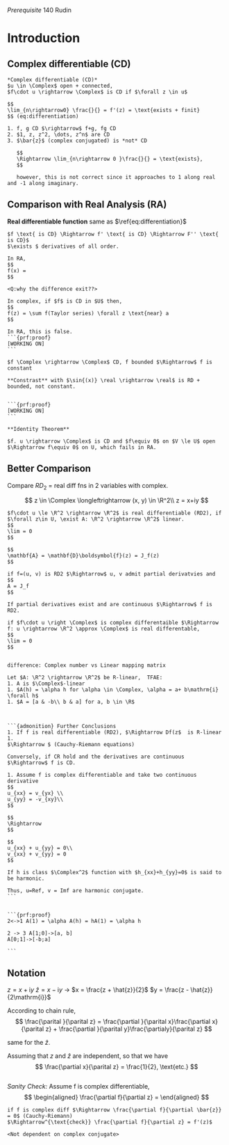*Prerequisite* 140 Rudin 

# Introduction

## Complex differentiable (CD)
```{prf:definition} 
*Complex differentiable (CD)*
$u \in \Complex$ open + connected,
$f\cdot u \rightarrow \Complex$ is CD if $\forall z \in u$

$$
\lim_{n\rightarrow0} \frac{}{} = f'(z) = \text{exists + finit}
$$ (eq:differentiation)

```

```{prf:remark}
1. f, g CD $\rightarrow$ f+g, fg CD
2. $1, z, z^2, \dots, z^n$ are CD
3. $\bar{z}$ (complex conjugated) is *not* CD

   $$
   \Rightarrow \lim_{n\rightarrow 0 }\frac{}{} = \text{exists},
   $$

   however, this is not correct since it approaches to 1 along real and -1 along imaginary.
```

## Comparison with Real Analysis (RA)
**Real differentiable function**
same as $\ref{eq:differentiation}$

```{prf:example}
$f \text{ is CD} \Rightarrow f' \text{ is CD} \Rightarrow F'' \text{ is CD}$
$\exists $ derivatives of all order.

In RA, 
$$
f(x) = 
$$

<Q:why the difference exit??>
```


````{prf:example} Example B
In complex, if $f$ is CD in $U$ then, 
$$
f(z) = \sum f(Taylor series) \forall z \text{near} a
$$

In RA, this is false.
```{prf:proof}
[WORKING ON]
```

````


````{prf:example} Example C
$f \Complex \rightarrow \Complex$ CD, f bounded $\Rightarrow$ f is constant

**Constrast** with $\sin{(x)} \real \rightarrow \real$ is RD + bounded, not constant.


```{prf:proof}
[WORKING ON]
```
````

```{prf:example} Example D
**Identity Theorem**

$f. u \rightarrow \Complex$ is CD and $f\equiv 0$ on $V \le U$ open
$\Rightarrow f\equiv 0$ on U, which fails in RA.
```

## Better Comparison
Compare $RD_2$ = real diff fns in 2 variables with complex.

$$
z \in \Complex \longleftrightarrow (x, y) \in \R^2\\
z = x+iy
$$


```{prf:definition}
$f\cdot u \le \R^2 \rightarrow \R^2$ is real differentiable (RD2), if $\forall z\in U, \exist A: \R^2 \rightarrow \R^2$ linear.
$$
\lim = 0
$$
```


```{note}
$$
\mathbf{A} = \mathbf{D}\boldsymbol{f}(z) = J_f(z)
$$

if f=(u, v) is RD2 $\Rightarrow$ u, v admit partial derivatvies and
$$
A = J_f
$$

If partial derivatives exist and are continuous $\Rightarrow$ f is RD2.
```

```{note}
if $f\cdot u \right \Complex$ is complex differentaible $\Rightarrow f: u \rightarrow \R^2 \approx \Complex$ is real differentable, 
$$
\lim = 0
$$


difference: Complex number vs Linear mapping matrix
```



````{prf:lemma}
Let $A: \R^2 \rightarrow \R^2$ be R-linear,  TFAE:
1. A is $\Complex$-linear
1. $A(h) = \alpha h for \alpha \in \Complex, \alpha = a+ b\mathrm{i} \forall h$
1. $A = [a & -b\\ b & a] for a, b \in \R$



```{admonition} Further Conclusions
1. If f is real differentiable (RD2), $\Rightarrow Df(z$  is R-linear
1. 
$\Rightarrow $ (Cauchy-Riemann equations)

Conversely, if CR hold and the derivatives are continuous $\Rightarrow$ f is CD.

1. Assume f is complex differentiable and take two continuous derivative
$$
u_{xx} = v_{yx} \\
u_{yy} = -v_{xy}\\
$$

$$
\Rightarrow 
$$

$$
u_{xx} + u_{yy} = 0\\
v_{xx} + v_{yy} = 0
$$

If h is class $\Complex^2$ function with $h_{xx}+h_{yy}=0$ is said to be harmonic.

Thus, u=Ref, v = Imf are harmonic conjugate.
```


```{prf:proof}
2<->1 A(1) = \alpha A(h) = hA(1) = \alpha h

2 -> 3 A[1;0]->[a, b]
A[0;1]->[-b;a]

```
````

## Notation
$z = x+\mathrm{i}y$
$\hat{z} = x-\mathrm{i}y$
->
$x = \frac{z + \hat{z}}{2}$
$y = \frac{z - \hat{z}}{2\mathrm{i}}$


According to chain rule,
$$
\frac{\parital }{\parital z} = \frac{\partial }{\parital x}\frac{\partial x}{\parital z} + \frac{\partial }{\parital y}\frac{\partialy}{\parital z}
$$

same for the $\hat{z}$.

Assuming that $z$ and $\hat{z}$ are independent, so that we have 
$$
\frac{\partial x}{\parital z} = \frac{1}{2}, \text{etc.}
$$


```{prf:definition}
```

*Sanity Check:*
Assume f is complex differentiable,
$$
\begin{aligned}
\frac{\partial f}{\partial z} = 
\end{aligned}
$$


```{admonition} Conclusion
if f is complex diff $\Rightarrow \frac{\partial f}{\partial \bar{z}} = 0$ (Cauchy-Riemann)
$\Rightarrow^{\text{check}} \frac{\partial f}{\partial z} = f'(z)$

<Not dependent on complex conjugate>
```